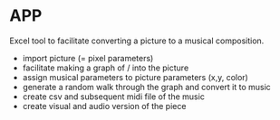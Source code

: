 # APP
Excel tool to facilitate converting a picture to a musical composition.

* import picture (= pixel parameters)
* facilitate making a graph of / into the picture
* assign musical parameters to picture parameters (x,y, color)
* generate a random walk through the graph and convert it to music
* create csv and subsequent midi file of the music
* create visual and audio version of the piece
